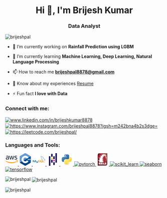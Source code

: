 <h1 align="center">Hi 👋, I'm Brijesh Kumar</h1>
<h3 align="center">Data Analyst</h3>

<p align="left"> <img src="https://komarev.com/ghpvc/?username=brijeshpal&label=Profile%20views&color=0e75b6&style=flat" alt="brijeshpal" /> </p>

- 🔭 I’m currently working on **Rainfall Prediction using LGBM**

- 🌱 I’m currently learning **Machine Learning, Deep Learning, Natural Language Processing**

- 📫 How to reach me **brijeshpal8878@gmail.com**

- 📄 Know about my experiences [Resume](Resume)

- ⚡ Fun fact **I love with Data**

<h3 align="left">Connect with me:</h3>
<p align="left">
<a href="https://linkedin.com/in/www.linkedin.com/in/brijeshkumar8878" target="blank"><img align="center" src="https://raw.githubusercontent.com/rahuldkjain/github-profile-readme-generator/master/src/images/icons/Social/linked-in-alt.svg" alt="www.linkedin.com/in/brijeshkumar8878" height="30" width="40" /></a>
<a href="https://instagram.com/https://www.instagram.com/brijeshpal8878?igsh=m242bna4b2s3dge=" target="blank"><img align="center" src="https://raw.githubusercontent.com/rahuldkjain/github-profile-readme-generator/master/src/images/icons/Social/instagram.svg" alt="https://www.instagram.com/brijeshpal8878?igsh=m242bna4b2s3dge=" height="30" width="40" /></a>
<a href="https://www.leetcode.com/https://leetcode.com/brijeshpal/" target="blank"><img align="center" src="https://raw.githubusercontent.com/rahuldkjain/github-profile-readme-generator/master/src/images/icons/Social/leet-code.svg" alt="https://leetcode.com/brijeshpal/" height="30" width="40" /></a>
</p>

<h3 align="left">Languages and Tools:</h3>
<p align="left"> <a href="https://aws.amazon.com" target="_blank" rel="noreferrer"> <img src="https://raw.githubusercontent.com/devicons/devicon/master/icons/amazonwebservices/amazonwebservices-original-wordmark.svg" alt="aws" width="40" height="40"/> </a> <a href="https://www.w3schools.com/cpp/" target="_blank" rel="noreferrer"> <img src="https://raw.githubusercontent.com/devicons/devicon/master/icons/cplusplus/cplusplus-original.svg" alt="cplusplus" width="40" height="40"/> </a> <a href="https://www.mysql.com/" target="_blank" rel="noreferrer"> <img src="https://raw.githubusercontent.com/devicons/devicon/master/icons/mysql/mysql-original-wordmark.svg" alt="mysql" width="40" height="40"/> </a> <a href="https://pandas.pydata.org/" target="_blank" rel="noreferrer"> <img src="https://raw.githubusercontent.com/devicons/devicon/2ae2a900d2f041da66e950e4d48052658d850630/icons/pandas/pandas-original.svg" alt="pandas" width="40" height="40"/> </a> <a href="https://www.python.org" target="_blank" rel="noreferrer"> <img src="https://raw.githubusercontent.com/devicons/devicon/master/icons/python/python-original.svg" alt="python" width="40" height="40"/> </a> <a href="https://pytorch.org/" target="_blank" rel="noreferrer"> <img src="https://www.vectorlogo.zone/logos/pytorch/pytorch-icon.svg" alt="pytorch" width="40" height="40"/> </a> <a href="https://rubyonrails.org" target="_blank" rel="noreferrer"> <img src="https://raw.githubusercontent.com/devicons/devicon/master/icons/rails/rails-original-wordmark.svg" alt="rails" width="40" height="40"/> </a> <a href="https://scikit-learn.org/" target="_blank" rel="noreferrer"> <img src="https://upload.wikimedia.org/wikipedia/commons/0/05/Scikit_learn_logo_small.svg" alt="scikit_learn" width="40" height="40"/> </a> <a href="https://seaborn.pydata.org/" target="_blank" rel="noreferrer"> <img src="https://seaborn.pydata.org/_images/logo-mark-lightbg.svg" alt="seaborn" width="40" height="40"/> </a> <a href="https://www.tensorflow.org" target="_blank" rel="noreferrer"> <img src="https://www.vectorlogo.zone/logos/tensorflow/tensorflow-icon.svg" alt="tensorflow" width="40" height="40"/> </a> </p>

<p><img align="left" src="https://github-readme-stats.vercel.app/api/top-langs?username=brijeshpal&show_icons=true&locale=en&layout=compact" alt="brijeshpal" /></p>

<p>&nbsp;<img align="center" src="https://github-readme-stats.vercel.app/api?username=brijeshpal&show_icons=true&locale=en" alt="brijeshpal" /></p>

<p><img align="center" src="https://github-readme-streak-stats.herokuapp.com/?user=brijeshpal&" alt="brijeshpal" /></p>
